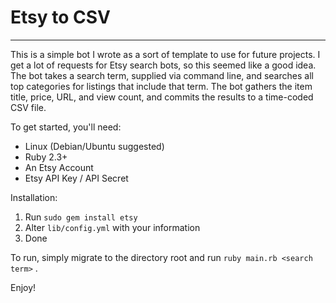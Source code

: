# Etsy to CSV
____

This is a simple bot I wrote as a sort of template to use for future projects. I get a lot of requests for Etsy search bots, so this seemed like a good idea. The bot takes a search term, supplied via command line, and searches all top categories for listings that include that term. The bot gathers the item title, price, URL, and view count, and commits the results to a time-coded CSV file. 

To get started, you'll need:
* Linux (Debian/Ubuntu suggested)
* Ruby 2.3+
* An Etsy Account
* Etsy API Key / API Secret

Installation:

1. Run `sudo gem install etsy`
2. Alter `lib/config.yml` with your information
3. Done

To run, simply migrate to the directory root and run `ruby main.rb <search term>` . 

Enjoy!
